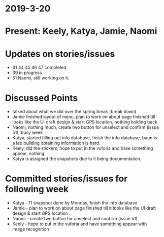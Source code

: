 # 2019-3-20
# Present: Keely, Katya, Jamie, Naomi
# Updates on stories/issues
* 41 44 45 46 47 completed
* 39  in progress
* 51 Naomi, still working on it. 
# Discussed Points
* talked about what we did over the spring break (break down) 
* Jamie finished layout of menu, plan to work on about page finished till looks like the UI draft design & start GPS location, nothing holding back
* Naomi, nothing much, create two button for unselect and confirm (issue 51), busy week
* Katya, started filling out info database, finish the info database, baun is a lab building obtaining information is hard. 
* Keely, did the stickers, hope to put in the vuforia and have something appear, nothing. 
* Katya is assigned the snapshots due to it being documentation. 
# Committed stories/issues for following week
* Katya - 11 snapshot done by Monday,  finish the info database
* Jamie - plan to work on about page finished till it looks like the UI draft design & start GPS location
* Naomi  - create two button for unselect and confirm (issue 51)
* Keely - hope to put in the vuforia and have something appear with image recognition 
